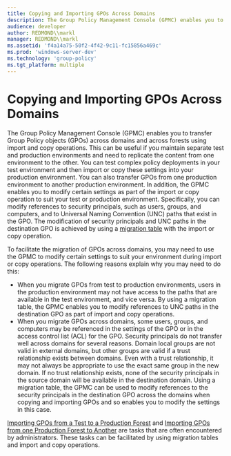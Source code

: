 ```yaml
---
title: Copying and Importing GPOs Across Domains
description: The Group Policy Management Console (GPMC) enables you to transfer Group Policy objects (GPOs) across domains and across forests using import and copy operations.
audience: developer
author: REDMOND\\markl
manager: REDMOND\\markl
ms.assetid: 'f4a14a75-50f2-4f42-9c11-fc15856a469c'
ms.prod: 'windows-server-dev'
ms.technology: 'group-policy'
ms.tgt_platform: multiple
---
```


# Copying and Importing GPOs Across Domains

The Group Policy Management Console (GPMC) enables you to transfer Group Policy objects (GPOs) across domains and across forests using import and copy operations. This can be useful if you maintain separate test and production environments and need to replicate the content from one environment to the other. You can test complex policy deployments in your test environment and then import or copy these settings into your production environment. You can also transfer GPOs from one production environment to another production environment. In addition, the GPMC enables you to modify certain settings as part of the import or copy operation to suit your test or production environment. Specifically, you can modify references to security principals, such as users, groups, and computers, and to Universal Naming Convention (UNC) paths that exist in the GPO. The modification of security principals and UNC paths in the destination GPO is achieved by using a [migration table](using-migration-tables.md) with the import or copy operation.

To facilitate the migration of GPOs across domains, you may need to use the GPMC to modify certain settings to suit your environment during import or copy operations. The following reasons explain why you may need to do this:

-   When you migrate GPOs from test to production environments, users in the production environment may not have access to the paths that are available in the test environment, and vice versa. By using a migration table, the GPMC enables you to modify references to UNC paths in the destination GPO as part of import and copy operations.
-   When you migrate GPOs across domains, some users, groups, and computers may be referenced in the settings of the GPO or in the access control list (ACL) for the GPO. Security principals do not transfer well across domains for several reasons. Domain local groups are not valid in external domains, but other groups are valid if a trust relationship exists between domains. Even with a trust relationship, it may not always be appropriate to use the exact same group in the new domain. If no trust relationship exists, none of the security principals in the source domain will be available in the destination domain. Using a migration table, the GPMC can be used to modify references to the security principals in the destination GPO across the domains when copying and importing GPOs and so enables you to modify the settings in this case.

[Importing GPOs from a Test to a Production Forest](importing-gpos-from-a-test-to-a-production-forest.md) and [Importing GPOs from one Production Forest to Another](importing-gpos-from-one-production-forest-to-another.md) are tasks that are often encountered by administrators. These tasks can be facilitated by using migration tables and import and copy operations.

 

 




